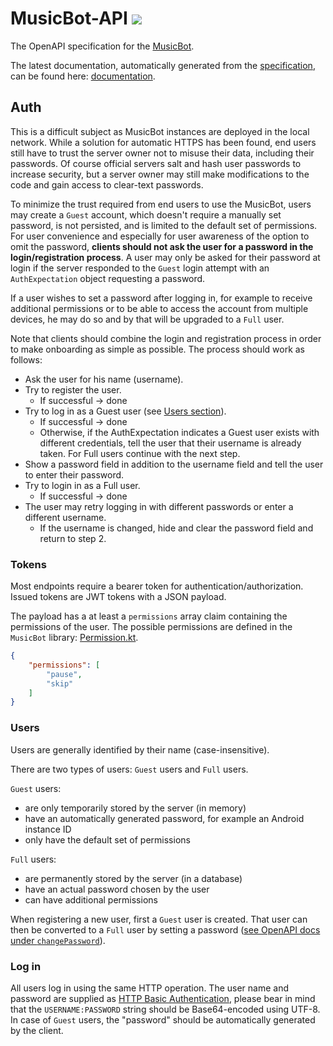 # MusicBot-API ![](https://img.shields.io/github/release-pre/bjoernpetersen/musicbot-api.svg?style=flat)

The OpenAPI specification for the [MusicBot](https://github.com/BjoernPetersen/MusicBot).

The latest documentation, automatically generated from the [specification](MusicBot.yaml),
can be found here: [documentation](https://api.docs.kiu.party).

## Auth

This is a difficult subject as MusicBot instances are deployed in the local network.
While a solution for automatic HTTPS has been found, end users still have to trust the server owner
not to misuse their data, including their passwords. Of course official servers salt and hash user
passwords to increase security, but a server owner may still make modifications to the code and
gain access to clear-text passwords.

To minimize the trust required from end users to use the MusicBot, users may create a `Guest`
account, which doesn't require a manually set password, is not persisted, and is limited to the
default set of permissions. For user convenience and especially for user awareness of the option
to omit the password, **clients should not ask the user for a password in the login/registration
process**. A user may only be asked for their password at login if the server responded to the
`Guest` login attempt with an `AuthExpectation` object requesting a password.

If a user wishes to set a password after logging in, for example to receive additional permissions
or to be able to access the account from multiple devices, he may do so and by that will be upgraded
to a `Full` user.

Note that clients should combine the login and registration process in order to make onboarding
as simple as possible. The process should work as follows:

- Ask the user for his name (username).
- Try to register the user.
  - If successful -> done
- Try to log in as a Guest user (see [Users section](#users)).
  - If successful -> done
  - Otherwise, if the AuthExpectation indicates a Guest user exists with different credentials,
    tell the user that their username is already taken. For Full users continue with the next step.
- Show a password field in addition to the username field and tell the user to enter their password.
- Try to login in as a Full user.
  - If successful -> done
- The user may retry logging in with different passwords or enter a different username.
  - If the username is changed, hide and clear the password field and return to step 2.

### Tokens

Most endpoints require a bearer token for authentication/authorization.
Issued tokens are JWT tokens with a JSON payload.

The payload has a at least a `permissions` array claim containing the permissions of the user.
The possible permissions are defined in the `MusicBot` library: [Permission.kt](https://github.com/BjoernPetersen/MusicBot/blob/develop/src/main/kotlin/net/bjoernpetersen/musicbot/api/auth/Permission.kt).

```json
{
    "permissions": [
        "pause",
        "skip"
    ]
}
```

### Users

Users are generally identified by their name (case-insensitive).

There are two types of users: `Guest` users and `Full` users.

`Guest` users:

- are only temporarily stored by the server (in memory)
- have an automatically generated password, for example an Android instance ID
- only have the default set of permissions

`Full` users:

- are permanently stored by the server (in a database)
- have an actual password chosen by the user
- can have additional permissions

When registering a new user, first a `Guest` user is created.
That user can then be converted to a `Full` user by setting a password ([see OpenAPI docs under `changePassword`](#musicbot-api-)).

### Log in

All users log in using the same HTTP operation. The user name and password are supplied as [HTTP
Basic Authentication](https://en.wikipedia.org/wiki/Basic_access_authentication#Client_side), please
bear in mind that the `USERNAME:PASSWORD` string should be Base64-encoded using UTF-8.
In case of `Guest` users, the "password" should be automatically generated by the client.
